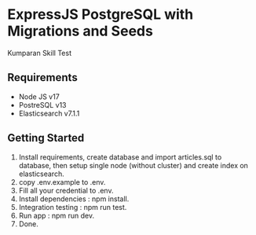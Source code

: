 # ExpressJS PostgreSQL with Migrations and Seeds
Kumparan Skill Test

## Requirements
* Node JS v17
* PostreSQL v13
* Elasticsearch v7.1.1

## Getting Started
1. Install requirements, create database and import articles.sql to database, then setup single node (without cluster) and create index on elasticsearch.
2. copy .env.example to .env.
3. Fill all your credential to .env.
4. Install dependencies : npm install.
5. Integration testing : npm run test.
6. Run app : npm run dev.
7. Done.